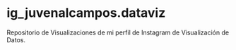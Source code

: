 # ig_juvenalcampos.dataviz
Repositorio de Visualizaciones de mi perfil de Instagram de Visualización de Datos. 
